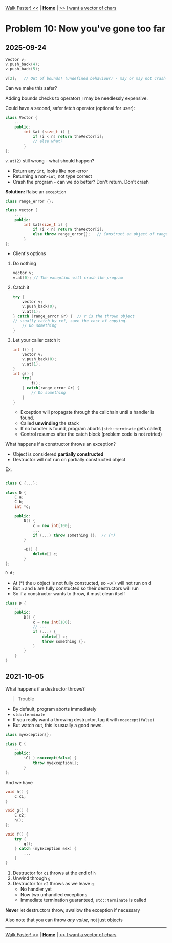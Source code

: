 [Walk Faster! <<](./problem_9.md) | [**Home**](../README.md) | [>> I want a vector of chars](./problem_11.md)

# Problem 10: Now you've gone too far
## **2025-09-24**

```C++
Vector v;
v.push_back(4);
v.push_back(5);

v[2];   // Out of bounds! (undefined behaviour) - may or may not crash
```

Can we make this safer?

Adding bounds checks to operator`[]` may be needlessly expensive.

Could have a second, safer fetch operator (optional for user):

```C++
class Vector {
    ...
    public:
        int &at (size_t i) {
            if (i < n) return theVector[i];
            // else what?
        }
};
```

`v.at(2)` still wrong - what should happen?
- Return any `int`, looks like non-error
- Returning a non-`int`, not type correct
- Crash the program - can we do better? Don't return. Don't crash

**Solution:** Raise an `exception`

```C++
class range_error {};

class vector {
    ...
    public:
        int &at(size_t i) {
            if (i < n) return theVector[i];
            else throw range_error{};   // Construct an object of range_error & "throw" it
        } 
};
```

- Client's options
1. Do nothing
    ```C++
    vector v;
    v.at(0); // The exception will crash the program
    ```
1. Catch it
    ```C++
    try {
        vector v;
        v.push_back(0);
        v.at(1);
    } catch (range_error &r) {  // r is the thrown object
    // usually catch by ref, save the cost of copying.
        // Do something
    }
    ```
1. Let your caller catch it
    ```C++
    int f() {
        vector v;
        v.push_back(0);
        v.at(1);
    }
    int g() {
        try{
            f();
        } catch(range_error &r) {
            // Do something
        }
    }
    ```
    - Exception will propagate through the callchain until a handler is found.
    - Called **unwinding** the stack
    - If no handler is found, program aborts (`std::terminate` gets called)
    - Control resumes after the catch block (problem code is not retried)

What happens if a constructor throws an exception?
- Object is considered **partially constructed**
- Destructor will not run on partially constructed object

Ex.

```C++ 

class C {...};

class D {
    C a;
    C b;
    int *c;

    public:
        D() {
            c = new int[100];
            ...
            if (...) throw something {};  // (*)
        }

        ~D() {
            delete[] c;
        }
};

D d;
```

- At (\*) the `D` object is not fully constucted, so `~D()` will not run on d
- But `a` and `b` are fully constucted so their destructors will run
- So if a constructor wants to throw, it must clean itself

```C++
class D {
    ...
    public:
        D() {
            c = new int[100];
            // ...
            if (...) {
                delete[] c;
                throw something {};
            }
        }
    }
} 
```

## **2021-10-05**
What happens if a destructor throws? 
> Trouble
- By default, program aborts immediately
- `std::terminate`
- If you really want a throwing destructor, tag it with `noexcept(false)` 
- But watch out, this is usually a good news.

```C++
class myexception{};

class C {
    ...
    public:
        ~C(_) noexcept(false) {
            throw myexception{};
        }
};
```
And we have
```C++
void h() {
    C c1;
}

void g() {
    C c2;
    h();
};

void f() {
    try {
        g();
    } catch (myException &ex) {
        ...
    }
}
```

1. Destructor for `c1` throws at the end of `h`
1. Unwind through `g`
1. Destructor for `c2` throws as we leave `g`
    - No handler yet
    - Now two unhandled exceptions
    - Immediate termination guaranteed, `std::terminate` is called

**Never** let destructors throw, swallow the exception if necessary

Also note that you can throw _any value_, not just objects

---
[Walk Faster! <<](./problem_9.md) | [**Home**](../README.md) | [>> I want a vector of chars](./problem_11.md)
